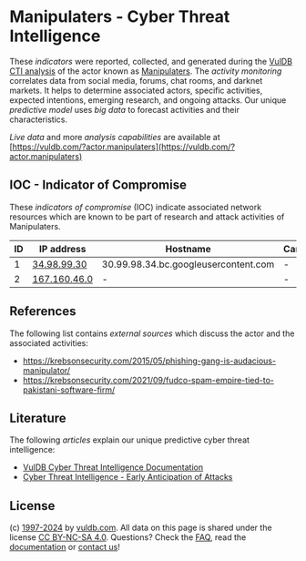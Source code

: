 # Manipulaters - Cyber Threat Intelligence

These _indicators_ were reported, collected, and generated during the [VulDB CTI analysis](https://vuldb.com/?kb.cti) of the actor known as [Manipulaters](https://vuldb.com/?actor.manipulaters). The _activity monitoring_ correlates data from social media, forums, chat rooms, and darknet markets. It helps to determine associated actors, specific activities, expected intentions, emerging research, and ongoing attacks. Our unique _predictive model_ uses _big data_ to forecast activities and their characteristics.

_Live data_ and more _analysis capabilities_ are available at [https://vuldb.com/?actor.manipulaters](https://vuldb.com/?actor.manipulaters)

## IOC - Indicator of Compromise

These _indicators of compromise_ (IOC) indicate associated network resources which are known to be part of research and attack activities of Manipulaters.

ID | IP address | Hostname | Campaign | Confidence
-- | ---------- | -------- | -------- | ----------
1 | [34.98.99.30](https://vuldb.com/?ip.34.98.99.30) | 30.99.98.34.bc.googleusercontent.com | - | Medium
2 | [167.160.46.0](https://vuldb.com/?ip.167.160.46.0) | - | - | High

## References

The following list contains _external sources_ which discuss the actor and the associated activities:

* https://krebsonsecurity.com/2015/05/phishing-gang-is-audacious-manipulator/
* https://krebsonsecurity.com/2021/09/fudco-spam-empire-tied-to-pakistani-software-firm/

## Literature

The following _articles_ explain our unique predictive cyber threat intelligence:

* [VulDB Cyber Threat Intelligence Documentation](https://vuldb.com/?kb.cti)
* [Cyber Threat Intelligence - Early Anticipation of Attacks](https://www.scip.ch/en/?labs.20201022)

## License

(c) [1997-2024](https://vuldb.com/?kb.changelog) by [vuldb.com](https://vuldb.com/?kb.about). All data on this page is shared under the license [CC BY-NC-SA 4.0](https://creativecommons.org/licenses/by-nc-sa/4.0/). Questions? Check the [FAQ](https://vuldb.com/?kb.faq), read the [documentation](https://vuldb.com/?kb) or [contact us](https://vuldb.com/?contact)!
